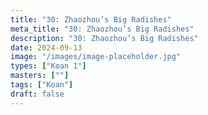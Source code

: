 ```yaml
---
title: "30: Zhaozhou’s Big Radishes"
meta_title: "30: Zhaozhou’s Big Radishes"
description: "30: Zhaozhou’s Big Radishes"
date: 2024-09-13
image: "/images/image-placeholder.jpg"
types: ["Koan 1"]
masters: [""]
tags: ["Koan"]
draft: false
---
```


